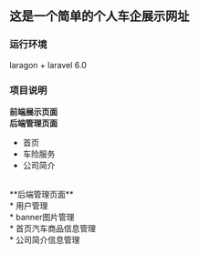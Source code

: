 ## 这是一个简单的个人车企展示网址
### 运行环境
laragon + laravel 6.0<br>
### 项目说明
**前端展示页面** <br>
**后端管理页面** <br>
* 首页<br>
* 车险服务<br>
* 公司简介<br>
<br>
**后端管理页面** <br>
* 用户管理<br>
* banner图片管理<br>
* 首页汽车商品信息管理<br>
* 公司简介信息管理<br>
